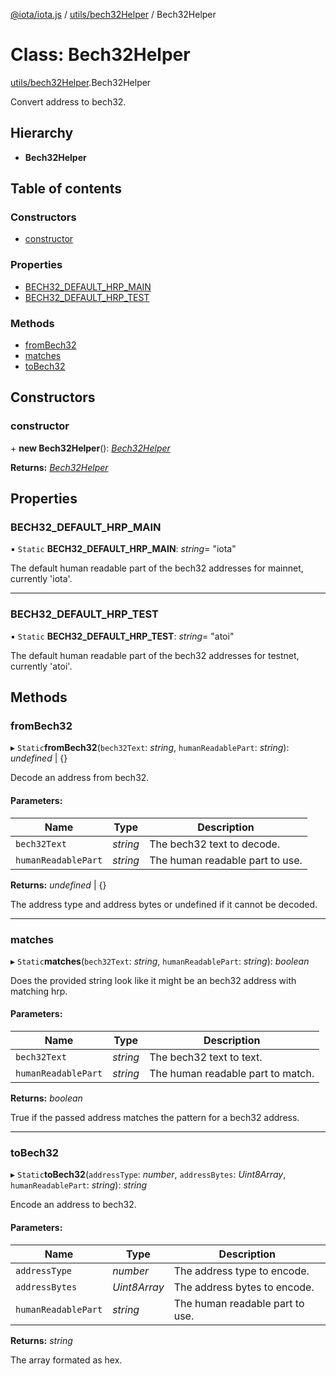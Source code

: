 [@iota/iota.js](../../README.md) / [utils/bech32Helper](../../modules/utils_bech32helper.md) / Bech32Helper

# Class: Bech32Helper

[utils/bech32Helper](../../modules/utils_bech32helper.md).Bech32Helper

Convert address to bech32.

## Hierarchy

* **Bech32Helper**

## Table of contents

### Constructors

- [constructor](bech32helper.bech32helper.md#constructor)

### Properties

- [BECH32\_DEFAULT\_HRP\_MAIN](bech32helper.bech32helper.md#bech32_default_hrp_main)
- [BECH32\_DEFAULT\_HRP\_TEST](bech32helper.bech32helper.md#bech32_default_hrp_test)

### Methods

- [fromBech32](bech32helper.bech32helper.md#frombech32)
- [matches](bech32helper.bech32helper.md#matches)
- [toBech32](bech32helper.bech32helper.md#tobech32)

## Constructors

### constructor

\+ **new Bech32Helper**(): [*Bech32Helper*](bech32helper.bech32helper.md)

**Returns:** [*Bech32Helper*](bech32helper.bech32helper.md)

## Properties

### BECH32\_DEFAULT\_HRP\_MAIN

▪ `Static` **BECH32\_DEFAULT\_HRP\_MAIN**: *string*= "iota"

The default human readable part of the bech32 addresses for mainnet, currently 'iota'.

___

### BECH32\_DEFAULT\_HRP\_TEST

▪ `Static` **BECH32\_DEFAULT\_HRP\_TEST**: *string*= "atoi"

The default human readable part of the bech32 addresses for testnet, currently 'atoi'.

## Methods

### fromBech32

▸ `Static`**fromBech32**(`bech32Text`: *string*, `humanReadablePart`: *string*): *undefined* \| {}

Decode an address from bech32.

#### Parameters:

Name | Type | Description |
------ | ------ | ------ |
`bech32Text` | *string* | The bech32 text to decode.   |
`humanReadablePart` | *string* | The human readable part to use.   |

**Returns:** *undefined* \| {}

The address type and address bytes or undefined if it cannot be decoded.

___

### matches

▸ `Static`**matches**(`bech32Text`: *string*, `humanReadablePart`: *string*): *boolean*

Does the provided string look like it might be an bech32 address with matching hrp.

#### Parameters:

Name | Type | Description |
------ | ------ | ------ |
`bech32Text` | *string* | The bech32 text to text.   |
`humanReadablePart` | *string* | The human readable part to match.   |

**Returns:** *boolean*

True if the passed address matches the pattern for a bech32 address.

___

### toBech32

▸ `Static`**toBech32**(`addressType`: *number*, `addressBytes`: *Uint8Array*, `humanReadablePart`: *string*): *string*

Encode an address to bech32.

#### Parameters:

Name | Type | Description |
------ | ------ | ------ |
`addressType` | *number* | The address type to encode.   |
`addressBytes` | *Uint8Array* | The address bytes to encode.   |
`humanReadablePart` | *string* | The human readable part to use.   |

**Returns:** *string*

The array formated as hex.
